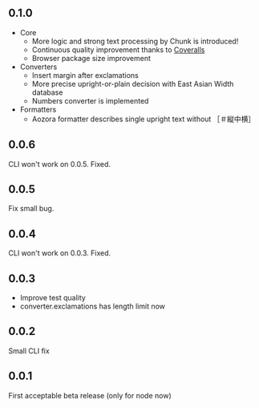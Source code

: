 0.1.0
-----

* Core
	* More logic and strong text processing by Chunk is introduced!
	* Continuous quality improvement thanks to [Coveralls](https://coveralls.io/)
	* Browser package size improvement
* Converters
	* Insert margin after exclamations
	* More precise upright-or-plain decision with East Asian Width database
	* Numbers converter is implemented
* Formatters
	* Aozora formatter describes single upright text without ［＃縦中横］

0.0.6
-----

CLI won't work on 0.0.5. Fixed.

0.0.5
-----

Fix small bug.

0.0.4
-----

CLI won't work on 0.0.3. Fixed.

0.0.3
-----

* Improve test quality
* converter.exclamations has length limit now

0.0.2
-----

Small CLI fix

0.0.1
-----

First acceptable beta release (only for node now)
